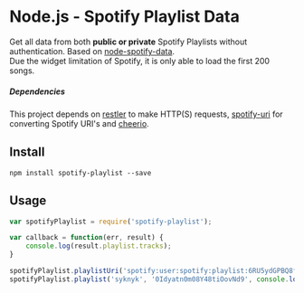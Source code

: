 Node.js - Spotify Playlist Data
=====================

Get all data from both **public or private** Spotify Playlists without authentication. Based on [node-spotify-data](https://github.com/MiniGod/node-spotify-data).  
Due the widget limitation of Spotify, it is only able to load the first 200 songs.

##### Dependencies

This project depends on [restler](https://github.com/danwrong/restler) to make HTTP(S) requests, [spotify-uri](https://github.com/TooTallNate/spotify-uri) for converting Spotify URI's and [cheerio](https://github.com/cheeriojs/cheerio).

## Install

`npm install spotify-playlist --save`

## Usage

```javascript
var spotifyPlaylist = require('spotify-playlist');

var callback = function(err, result) {
    console.log(result.playlist.tracks);
}

spotifyPlaylist.playlistUri('spotify:user:spotify:playlist:6RU5ydGPBQ8fJKWAqMj8Hg', callback); //Normal spotify URI.
spotifyPlaylist.playlist('syknyk', '0Idyatn0m08Y48tiOovNd9', console.log); //Using username and playlist ID as parameters.
```
